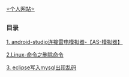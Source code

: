 [⭐个人网站⭐](http://www.mengyingjie.com/)

### 目录

[1. android-studio连接雷电模拟器-【AS-模拟器】](http://www.mengyingjie.com/archives/19/)

[2.Linux-命令之删除命令](http://www.mengyingjie.com/archives/2/)

[3. eclipse写入mysql出现乱码](http://www.mengyingjie.com/archives/4/)

